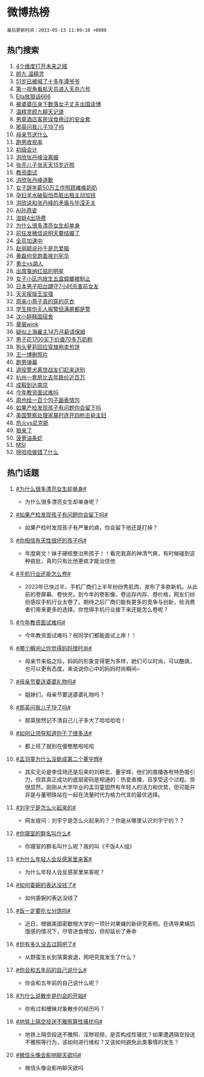 # 微博热榜

`最后更新时间：2023-05-13 11:09:18 +0800`

## 热门搜索

1. [4个维度打开未来之城](https://m.weibo.cn/search?containerid=100103type%3D1%26t%3D10%26q%3D%234%E4%B8%AA%E7%BB%B4%E5%BA%A6%E6%89%93%E5%BC%80%E6%9C%AA%E6%9D%A5%E4%B9%8B%E5%9F%8E%23&stream_entry_id=51&isnewpage=1&extparam=seat%3D1%26pos%3D0%26dgr%3D0%26c_type%3D51%26stream_entry_id%3D51%26filter_type%3Drealtimehot%26cate%3D10103%26display_time%3D1683947357%26pre_seqid%3D1683947357593032422137&luicode=10000011&lfid=106003type%253D25%2526t%253D3%2526disable_hot%253D1%2526filter_type%253Drealtimehot)
1. [颜九 温精灵](https://m.weibo.cn/search?containerid=100103type%3D1%26t%3D10%26q%3D%E9%A2%9C%E4%B9%9D+%E6%B8%A9%E7%B2%BE%E7%81%B5&stream_entry_id=31&isnewpage=1&extparam=seat%3D1%26pos%3D0%26realpos%3D1%26c_type%3D31%26lcate%3D5001%26cate%3D5001%26q%3D%25E9%25A2%259C%25E4%25B9%259D%2520%25E6%25B8%25A9%25E7%25B2%25BE%25E7%2581%25B5%26dgr%3D0%26flag%3D2%26filter_type%3Drealtimehot%26band_rank%3D1%26stream_entry_id%3D31%26display_time%3D1683947357%26pre_seqid%3D1683947357593032422137&luicode=10000011&lfid=106003type%253D25%2526t%253D3%2526disable_hot%253D1%2526filter_type%253Drealtimehot)
1. [51岁已被喊了十多年谭爷爷](https://m.weibo.cn/search?containerid=100103type%3D1%26t%3D10%26q%3D%2351%E5%B2%81%E5%B7%B2%E8%A2%AB%E5%96%8A%E4%BA%86%E5%8D%81%E5%A4%9A%E5%B9%B4%E8%B0%AD%E7%88%B7%E7%88%B7%23&stream_entry_id=31&isnewpage=1&extparam=seat%3D1%26pos%3D1%26realpos%3D2%26c_type%3D31%26lcate%3D5001%26cate%3D5001%26q%3D%252351%25E5%25B2%2581%25E5%25B7%25B2%25E8%25A2%25AB%25E5%2596%258A%25E4%25BA%2586%25E5%258D%2581%25E5%25A4%259A%25E5%25B9%25B4%25E8%25B0%25AD%25E7%2588%25B7%25E7%2588%25B7%2523%26dgr%3D0%26flag%3D2%26filter_type%3Drealtimehot%26band_rank%3D2%26stream_entry_id%3D31%26display_time%3D1683947357%26pre_seqid%3D1683947357593032422137&luicode=10000011&lfid=106003type%253D25%2526t%253D3%2526disable_hot%253D1%2526filter_type%253Drealtimehot)
1. [第一视角看航天员进入天舟六号](https://m.weibo.cn/search?containerid=100103type%3D1%26t%3D10%26q%3D%23%E7%AC%AC%E4%B8%80%E8%A7%86%E8%A7%92%E7%9C%8B%E8%88%AA%E5%A4%A9%E5%91%98%E8%BF%9B%E5%85%A5%E5%A4%A9%E8%88%9F%E5%85%AD%E5%8F%B7%23&stream_entry_id=31&isnewpage=1&extparam=seat%3D1%26pos%3D2%26realpos%3D3%26c_type%3D31%26lcate%3D5001%26cate%3D5001%26q%3D%2523%25E7%25AC%25AC%25E4%25B8%2580%25E8%25A7%2586%25E8%25A7%2592%25E7%259C%258B%25E8%2588%25AA%25E5%25A4%25A9%25E5%2591%2598%25E8%25BF%259B%25E5%2585%25A5%25E5%25A4%25A9%25E8%2588%259F%25E5%2585%25AD%25E5%258F%25B7%2523%26dgr%3D0%26flag%3D0%26filter_type%3Drealtimehot%26band_rank%3D3%26stream_entry_id%3D31%26display_time%3D1683947357%26pre_seqid%3D1683947357593032422137&luicode=10000011&lfid=106003type%253D25%2526t%253D3%2526disable_hot%253D1%2526filter_type%253Drealtimehot)
1. [Ella放狠话666](https://m.weibo.cn/search?containerid=100103type%3D1%26t%3D10%26q%3D%23Ella%E6%94%BE%E7%8B%A0%E8%AF%9D666%23&stream_entry_id=31&isnewpage=1&extparam=seat%3D1%26pos%3D3%26stream_entry_id%3D31%26c_type%3D31%26lcate%3D5001%26adid%3D188953%26q%3D%2523Ella%25E6%2594%25BE%25E7%258B%25A0%25E8%25AF%259D666%2523%26topic_ad%3D1%26cate%3D5001%26is_ad_pos%3D1%26dgr%3D0%26band_rank%3D4%26filter_type%3Drealtimehot%26display_time%3D1683947357%26pre_seqid%3D1683947357593032422137&luicode=10000011&lfid=106003type%253D25%2526t%253D3%2526disable_hot%253D1%2526filter_type%253Drealtimehot)
1. [被婆婆压身下数落女子丈夫出国读博](https://m.weibo.cn/search?containerid=100103type%3D1%26t%3D10%26q%3D%23%E8%A2%AB%E5%A9%86%E5%A9%86%E5%8E%8B%E8%BA%AB%E4%B8%8B%E6%95%B0%E8%90%BD%E5%A5%B3%E5%AD%90%E4%B8%88%E5%A4%AB%E5%87%BA%E5%9B%BD%E8%AF%BB%E5%8D%9A%23&stream_entry_id=31&isnewpage=1&extparam=seat%3D1%26pos%3D4%26realpos%3D4%26c_type%3D31%26lcate%3D5001%26cate%3D5001%26q%3D%2523%25E8%25A2%25AB%25E5%25A9%2586%25E5%25A9%2586%25E5%258E%258B%25E8%25BA%25AB%25E4%25B8%258B%25E6%2595%25B0%25E8%2590%25BD%25E5%25A5%25B3%25E5%25AD%2590%25E4%25B8%2588%25E5%25A4%25AB%25E5%2587%25BA%25E5%259B%25BD%25E8%25AF%25BB%25E5%258D%259A%2523%26dgr%3D0%26flag%3D2%26filter_type%3Drealtimehot%26band_rank%3D4%26stream_entry_id%3D31%26display_time%3D1683947357%26pre_seqid%3D1683947357593032422137&luicode=10000011&lfid=106003type%253D25%2526t%253D3%2526disable_hot%253D1%2526filter_type%253Drealtimehot)
1. [温精灵颜九聊天记录](https://m.weibo.cn/search?containerid=100103type%3D1%26t%3D10%26q%3D%23%E6%B8%A9%E7%B2%BE%E7%81%B5%E9%A2%9C%E4%B9%9D%E8%81%8A%E5%A4%A9%E8%AE%B0%E5%BD%95%23&stream_entry_id=31&isnewpage=1&extparam=seat%3D1%26pos%3D5%26realpos%3D5%26c_type%3D31%26lcate%3D5001%26cate%3D5001%26q%3D%2523%25E6%25B8%25A9%25E7%25B2%25BE%25E7%2581%25B5%25E9%25A2%259C%25E4%25B9%259D%25E8%2581%258A%25E5%25A4%25A9%25E8%25AE%25B0%25E5%25BD%2595%2523%26dgr%3D0%26flag%3D2%26filter_type%3Drealtimehot%26band_rank%3D5%26stream_entry_id%3D31%26display_time%3D1683947357%26pre_seqid%3D1683947357593032422137&luicode=10000011&lfid=106003type%253D25%2526t%253D3%2526disable_hot%253D1%2526filter_type%253Drealtimehot)
1. [男童酒店客房误食用过的安全套](https://m.weibo.cn/search?containerid=100103type%3D1%26t%3D10%26q%3D%23%E7%94%B7%E7%AB%A5%E9%85%92%E5%BA%97%E5%AE%A2%E6%88%BF%E8%AF%AF%E9%A3%9F%E7%94%A8%E8%BF%87%E7%9A%84%E5%AE%89%E5%85%A8%E5%A5%97%23&stream_entry_id=31&isnewpage=1&extparam=seat%3D1%26pos%3D6%26realpos%3D6%26c_type%3D31%26lcate%3D5001%26cate%3D5001%26q%3D%2523%25E7%2594%25B7%25E7%25AB%25A5%25E9%2585%2592%25E5%25BA%2597%25E5%25AE%25A2%25E6%2588%25BF%25E8%25AF%25AF%25E9%25A3%259F%25E7%2594%25A8%25E8%25BF%2587%25E7%259A%2584%25E5%25AE%2589%25E5%2585%25A8%25E5%25A5%2597%2523%26dgr%3D0%26flag%3D1%26filter_type%3Drealtimehot%26band_rank%3D6%26stream_entry_id%3D31%26display_time%3D1683947357%26pre_seqid%3D1683947357593032422137&luicode=10000011&lfid=106003type%253D25%2526t%253D3%2526disable_hot%253D1%2526filter_type%253Drealtimehot)
1. [那英问我儿子19了吗](https://m.weibo.cn/search?containerid=100103type%3D1%26t%3D10%26q%3D%23%E9%82%A3%E8%8B%B1%E9%97%AE%E6%88%91%E5%84%BF%E5%AD%9019%E4%BA%86%E5%90%97%23&stream_entry_id=31&isnewpage=1&extparam=seat%3D1%26pos%3D7%26realpos%3D7%26c_type%3D31%26lcate%3D5001%26cate%3D5001%26q%3D%2523%25E9%2582%25A3%25E8%258B%25B1%25E9%2597%25AE%25E6%2588%2591%25E5%2584%25BF%25E5%25AD%259019%25E4%25BA%2586%25E5%2590%2597%2523%26dgr%3D0%26flag%3D1%26filter_type%3Drealtimehot%26band_rank%3D7%26stream_entry_id%3D31%26display_time%3D1683947357%26pre_seqid%3D1683947357593032422137&luicode=10000011&lfid=106003type%253D25%2526t%253D3%2526disable_hot%253D1%2526filter_type%253Drealtimehot)
1. [母亲节送什么](https://m.weibo.cn/search?containerid=100103type%3D1%26t%3D10%26q%3D%E6%AF%8D%E4%BA%B2%E8%8A%82%E9%80%81%E4%BB%80%E4%B9%88&stream_entry_id=31&isnewpage=1&extparam=seat%3D1%26pos%3D8%26realpos%3D8%26c_type%3D31%26lcate%3D5001%26cate%3D5001%26q%3D%25E6%25AF%258D%25E4%25BA%25B2%25E8%258A%2582%25E9%2580%2581%25E4%25BB%2580%25E4%25B9%2588%26dgr%3D0%26flag%3D1%26filter_type%3Drealtimehot%26band_rank%3D8%26stream_entry_id%3D31%26display_time%3D1683947357%26pre_seqid%3D1683947357593032422137&luicode=10000011&lfid=106003type%253D25%2526t%253D3%2526disable_hot%253D1%2526filter_type%253Drealtimehot)
1. [跑男收视率](https://m.weibo.cn/search?containerid=100103type%3D1%26t%3D10%26q%3D%E8%B7%91%E7%94%B7%E6%94%B6%E8%A7%86%E7%8E%87&stream_entry_id=31&isnewpage=1&extparam=seat%3D1%26pos%3D9%26realpos%3D9%26c_type%3D31%26lcate%3D5001%26cate%3D5001%26q%3D%25E8%25B7%2591%25E7%2594%25B7%25E6%2594%25B6%25E8%25A7%2586%25E7%258E%2587%26dgr%3D0%26flag%3D2%26filter_type%3Drealtimehot%26band_rank%3D9%26stream_entry_id%3D31%26display_time%3D1683947357%26pre_seqid%3D1683947357593032422137&luicode=10000011&lfid=106003type%253D25%2526t%253D3%2526disable_hot%253D1%2526filter_type%253Drealtimehot)
1. [初级会计](https://m.weibo.cn/search?containerid=100103type%3D1%26t%3D10%26q%3D%E5%88%9D%E7%BA%A7%E4%BC%9A%E8%AE%A1&stream_entry_id=31&isnewpage=1&extparam=seat%3D1%26pos%3D10%26realpos%3D10%26c_type%3D31%26lcate%3D5001%26cate%3D5001%26q%3D%25E5%2588%259D%25E7%25BA%25A7%25E4%25BC%259A%25E8%25AE%25A1%26dgr%3D0%26flag%3D0%26filter_type%3Drealtimehot%26band_rank%3D10%26stream_entry_id%3D31%26display_time%3D1683947357%26pre_seqid%3D1683947357593032422137&luicode=10000011&lfid=106003type%253D25%2526t%253D3%2526disable_hot%253D1%2526filter_type%253Drealtimehot)
1. [洪欣张丹峰没离婚](https://m.weibo.cn/search?containerid=100103type%3D1%26t%3D10%26q%3D%23%E6%B4%AA%E6%AC%A3%E5%BC%A0%E4%B8%B9%E5%B3%B0%E6%B2%A1%E7%A6%BB%E5%A9%9A%23&stream_entry_id=31&isnewpage=1&extparam=seat%3D1%26pos%3D11%26realpos%3D11%26c_type%3D31%26lcate%3D5001%26cate%3D5001%26q%3D%2523%25E6%25B4%25AA%25E6%25AC%25A3%25E5%25BC%25A0%25E4%25B8%25B9%25E5%25B3%25B0%25E6%25B2%25A1%25E7%25A6%25BB%25E5%25A9%259A%2523%26dgr%3D0%26flag%3D2%26filter_type%3Drealtimehot%26band_rank%3D11%26stream_entry_id%3D31%26display_time%3D1683947357%26pre_seqid%3D1683947357593032422137&luicode=10000011&lfid=106003type%253D25%2526t%253D3%2526disable_hot%253D1%2526filter_type%253Drealtimehot)
1. [张亮儿子张天天15岁近照](https://m.weibo.cn/search?containerid=100103type%3D1%26t%3D10%26q%3D%23%E5%BC%A0%E4%BA%AE%E5%84%BF%E5%AD%90%E5%BC%A0%E5%A4%A9%E5%A4%A915%E5%B2%81%E8%BF%91%E7%85%A7%23&stream_entry_id=31&isnewpage=1&extparam=seat%3D1%26pos%3D12%26realpos%3D12%26c_type%3D31%26lcate%3D5001%26cate%3D5001%26q%3D%2523%25E5%25BC%25A0%25E4%25BA%25AE%25E5%2584%25BF%25E5%25AD%2590%25E5%25BC%25A0%25E5%25A4%25A9%25E5%25A4%25A915%25E5%25B2%2581%25E8%25BF%2591%25E7%2585%25A7%2523%26dgr%3D0%26flag%3D0%26filter_type%3Drealtimehot%26band_rank%3D12%26stream_entry_id%3D31%26display_time%3D1683947357%26pre_seqid%3D1683947357593032422137&luicode=10000011&lfid=106003type%253D25%2526t%253D3%2526disable_hot%253D1%2526filter_type%253Drealtimehot)
1. [教资面试](https://m.weibo.cn/search?containerid=100103type%3D1%26t%3D10%26q%3D%E6%95%99%E8%B5%84%E9%9D%A2%E8%AF%95&stream_entry_id=31&isnewpage=1&extparam=seat%3D1%26pos%3D13%26realpos%3D13%26c_type%3D31%26lcate%3D5001%26cate%3D5001%26q%3D%25E6%2595%2599%25E8%25B5%2584%25E9%259D%25A2%25E8%25AF%2595%26dgr%3D0%26flag%3D0%26filter_type%3Drealtimehot%26band_rank%3D13%26stream_entry_id%3D31%26display_time%3D1683947357%26pre_seqid%3D1683947357593032422137&luicode=10000011&lfid=106003type%253D25%2526t%253D3%2526disable_hot%253D1%2526filter_type%253Drealtimehot)
1. [洪欣张丹峰道歉](https://m.weibo.cn/search?containerid=100103type%3D1%26t%3D10%26q%3D%23%E6%B4%AA%E6%AC%A3%E5%BC%A0%E4%B8%B9%E5%B3%B0%E9%81%93%E6%AD%89%23&stream_entry_id=31&isnewpage=1&extparam=seat%3D1%26pos%3D14%26realpos%3D14%26c_type%3D31%26lcate%3D5001%26cate%3D5001%26q%3D%2523%25E6%25B4%25AA%25E6%25AC%25A3%25E5%25BC%25A0%25E4%25B8%25B9%25E5%25B3%25B0%25E9%2581%2593%25E6%25AD%2589%2523%26dgr%3D0%26flag%3D2%26filter_type%3Drealtimehot%26band_rank%3D14%26stream_entry_id%3D31%26display_time%3D1683947357%26pre_seqid%3D1683947357593032422137&luicode=10000011&lfid=106003type%253D25%2526t%253D3%2526disable_hot%253D1%2526filter_type%253Drealtimehot)
1. [女子辞年薪50万工作照顾瘫痪奶奶](https://m.weibo.cn/search?containerid=100103type%3D1%26t%3D10%26q%3D%23%E5%A5%B3%E5%AD%90%E8%BE%9E%E5%B9%B4%E8%96%AA50%E4%B8%87%E5%B7%A5%E4%BD%9C%E7%85%A7%E9%A1%BE%E7%98%AB%E7%97%AA%E5%A5%B6%E5%A5%B6%23&stream_entry_id=31&isnewpage=1&extparam=seat%3D1%26pos%3D15%26realpos%3D15%26c_type%3D31%26lcate%3D5001%26cate%3D5001%26q%3D%2523%25E5%25A5%25B3%25E5%25AD%2590%25E8%25BE%259E%25E5%25B9%25B4%25E8%2596%25AA50%25E4%25B8%2587%25E5%25B7%25A5%25E4%25BD%259C%25E7%2585%25A7%25E9%25A1%25BE%25E7%2598%25AB%25E7%2597%25AA%25E5%25A5%25B6%25E5%25A5%25B6%2523%26dgr%3D0%26flag%3D1%26filter_type%3Drealtimehot%26band_rank%3D15%26stream_entry_id%3D31%26display_time%3D1683947357%26pre_seqid%3D1683947357593032422137&luicode=10000011&lfid=106003type%253D25%2526t%253D3%2526disable_hot%253D1%2526filter_type%253Drealtimehot)
1. [孕妇羊水破裂怕弄脏出租主动加钱](https://m.weibo.cn/search?containerid=100103type%3D1%26t%3D10%26q%3D%23%E5%AD%95%E5%A6%87%E7%BE%8A%E6%B0%B4%E7%A0%B4%E8%A3%82%E6%80%95%E5%BC%84%E8%84%8F%E5%87%BA%E7%A7%9F%E4%B8%BB%E5%8A%A8%E5%8A%A0%E9%92%B1%23&stream_entry_id=31&isnewpage=1&extparam=seat%3D1%26pos%3D16%26realpos%3D16%26c_type%3D31%26lcate%3D5001%26cate%3D5001%26q%3D%2523%25E5%25AD%2595%25E5%25A6%2587%25E7%25BE%258A%25E6%25B0%25B4%25E7%25A0%25B4%25E8%25A3%2582%25E6%2580%2595%25E5%25BC%2584%25E8%2584%258F%25E5%2587%25BA%25E7%25A7%259F%25E4%25B8%25BB%25E5%258A%25A8%25E5%258A%25A0%25E9%2592%25B1%2523%26dgr%3D0%26flag%3D0%26filter_type%3Drealtimehot%26band_rank%3D16%26stream_entry_id%3D31%26display_time%3D1683947357%26pre_seqid%3D1683947357593032422137&luicode=10000011&lfid=106003type%253D25%2526t%253D3%2526disable_hot%253D1%2526filter_type%253Drealtimehot)
1. [洪欣说和张丹峰的矛盾与毕滢无关](https://m.weibo.cn/search?containerid=100103type%3D1%26t%3D10%26q%3D%23%E6%B4%AA%E6%AC%A3%E8%AF%B4%E5%92%8C%E5%BC%A0%E4%B8%B9%E5%B3%B0%E7%9A%84%E7%9F%9B%E7%9B%BE%E4%B8%8E%E6%AF%95%E6%BB%A2%E6%97%A0%E5%85%B3%23&stream_entry_id=31&isnewpage=1&extparam=seat%3D1%26pos%3D17%26realpos%3D17%26c_type%3D31%26lcate%3D5001%26cate%3D5001%26q%3D%2523%25E6%25B4%25AA%25E6%25AC%25A3%25E8%25AF%25B4%25E5%2592%258C%25E5%25BC%25A0%25E4%25B8%25B9%25E5%25B3%25B0%25E7%259A%2584%25E7%259F%259B%25E7%259B%25BE%25E4%25B8%258E%25E6%25AF%2595%25E6%25BB%25A2%25E6%2597%25A0%25E5%2585%25B3%2523%26dgr%3D0%26flag%3D0%26filter_type%3Drealtimehot%26band_rank%3D17%26stream_entry_id%3D31%26display_time%3D1683947357%26pre_seqid%3D1683947357593032422137&luicode=10000011&lfid=106003type%253D25%2526t%253D3%2526disable_hot%253D1%2526filter_type%253Drealtimehot)
1. [AI孙燕姿](https://m.weibo.cn/search?containerid=100103type%3D1%26t%3D10%26q%3DAI%E5%AD%99%E7%87%95%E5%A7%BF&stream_entry_id=31&isnewpage=1&extparam=seat%3D1%26pos%3D18%26realpos%3D18%26c_type%3D31%26lcate%3D5001%26cate%3D5001%26q%3DAI%25E5%25AD%2599%25E7%2587%2595%25E5%25A7%25BF%26dgr%3D0%26flag%3D1%26filter_type%3Drealtimehot%26band_rank%3D18%26stream_entry_id%3D31%26display_time%3D1683947357%26pre_seqid%3D1683947357593032422137&luicode=10000011&lfid=106003type%253D25%2526t%253D3%2526disable_hot%253D1%2526filter_type%253Drealtimehot)
1. [浪姐4出场费](https://m.weibo.cn/search?containerid=100103type%3D1%26t%3D10%26q%3D%23%E6%B5%AA%E5%A7%904%E5%87%BA%E5%9C%BA%E8%B4%B9%23&stream_entry_id=31&isnewpage=1&extparam=seat%3D1%26pos%3D19%26realpos%3D19%26c_type%3D31%26lcate%3D5001%26cate%3D5001%26q%3D%2523%25E6%25B5%25AA%25E5%25A7%25904%25E5%2587%25BA%25E5%259C%25BA%25E8%25B4%25B9%2523%26dgr%3D0%26flag%3D1%26filter_type%3Drealtimehot%26band_rank%3D19%26stream_entry_id%3D31%26display_time%3D1683947357%26pre_seqid%3D1683947357593032422137&luicode=10000011&lfid=106003type%253D25%2526t%253D3%2526disable_hot%253D1%2526filter_type%253Drealtimehot)
1. [为什么很多漂亮女生却单身](https://m.weibo.cn/search?containerid=100103type%3D1%26t%3D10%26q%3D%23%E4%B8%BA%E4%BB%80%E4%B9%88%E5%BE%88%E5%A4%9A%E6%BC%82%E4%BA%AE%E5%A5%B3%E7%94%9F%E5%8D%B4%E5%8D%95%E8%BA%AB%23&stream_entry_id=31&isnewpage=1&extparam=seat%3D1%26pos%3D20%26realpos%3D20%26c_type%3D31%26lcate%3D5001%26cate%3D5001%26q%3D%2523%25E4%25B8%25BA%25E4%25BB%2580%25E4%25B9%2588%25E5%25BE%2588%25E5%25A4%259A%25E6%25BC%2582%25E4%25BA%25AE%25E5%25A5%25B3%25E7%2594%259F%25E5%258D%25B4%25E5%258D%2595%25E8%25BA%25AB%2523%26dgr%3D0%26flag%3D0%26filter_type%3Drealtimehot%26band_rank%3D20%26stream_entry_id%3D31%26display_time%3D1683947357%26pre_seqid%3D1683947357593032422137&luicode=10000011&lfid=106003type%253D25%2526t%253D3%2526disable_hot%253D1%2526filter_type%253Drealtimehot)
1. [前任发微信说明天要结婚了](https://m.weibo.cn/search?containerid=100103type%3D1%26t%3D10%26q%3D%23%E5%89%8D%E4%BB%BB%E5%8F%91%E5%BE%AE%E4%BF%A1%E8%AF%B4%E6%98%8E%E5%A4%A9%E8%A6%81%E7%BB%93%E5%A9%9A%E4%BA%86%23&stream_entry_id=31&isnewpage=1&extparam=seat%3D1%26pos%3D21%26realpos%3D21%26c_type%3D31%26lcate%3D5001%26cate%3D5001%26q%3D%2523%25E5%2589%258D%25E4%25BB%25BB%25E5%258F%2591%25E5%25BE%25AE%25E4%25BF%25A1%25E8%25AF%25B4%25E6%2598%258E%25E5%25A4%25A9%25E8%25A6%2581%25E7%25BB%2593%25E5%25A9%259A%25E4%25BA%2586%2523%26dgr%3D0%26flag%3D1%26filter_type%3Drealtimehot%26band_rank%3D21%26stream_entry_id%3D31%26display_time%3D1683947357%26pre_seqid%3D1683947357593032422137&luicode=10000011&lfid=106003type%253D25%2526t%253D3%2526disable_hot%253D1%2526filter_type%253Drealtimehot)
1. [全员加速中](https://m.weibo.cn/search?containerid=100103type%3D1%26t%3D10%26q%3D%E5%85%A8%E5%91%98%E5%8A%A0%E9%80%9F%E4%B8%AD&stream_entry_id=31&isnewpage=1&extparam=seat%3D1%26pos%3D22%26realpos%3D22%26c_type%3D31%26lcate%3D5001%26cate%3D5001%26q%3D%25E5%2585%25A8%25E5%2591%2598%25E5%258A%25A0%25E9%2580%259F%25E4%25B8%25AD%26dgr%3D0%26flag%3D0%26filter_type%3Drealtimehot%26band_rank%3D22%26stream_entry_id%3D31%26display_time%3D1683947357%26pre_seqid%3D1683947357593032422137&luicode=10000011&lfid=106003type%253D25%2526t%253D3%2526disable_hot%253D1%2526filter_type%253Drealtimehot)
1. [赵丽颖说孙千是恋爱脑](https://m.weibo.cn/search?containerid=100103type%3D1%26t%3D10%26q%3D%23%E8%B5%B5%E4%B8%BD%E9%A2%96%E8%AF%B4%E5%AD%99%E5%8D%83%E6%98%AF%E6%81%8B%E7%88%B1%E8%84%91%23&stream_entry_id=31&isnewpage=1&extparam=seat%3D1%26pos%3D23%26realpos%3D23%26c_type%3D31%26lcate%3D5001%26cate%3D5001%26q%3D%2523%25E8%25B5%25B5%25E4%25B8%25BD%25E9%25A2%2596%25E8%25AF%25B4%25E5%25AD%2599%25E5%258D%2583%25E6%2598%25AF%25E6%2581%258B%25E7%2588%25B1%25E8%2584%2591%2523%26dgr%3D0%26flag%3D0%26filter_type%3Drealtimehot%26band_rank%3D23%26stream_entry_id%3D31%26display_time%3D1683947357%26pre_seqid%3D1683947357593032422137&luicode=10000011&lfid=106003type%253D25%2526t%253D3%2526disable_hot%253D1%2526filter_type%253Drealtimehot)
1. [黄磊何炅跑着接刘宪华](https://m.weibo.cn/search?containerid=100103type%3D1%26t%3D10%26q%3D%23%E9%BB%84%E7%A3%8A%E4%BD%95%E7%82%85%E8%B7%91%E7%9D%80%E6%8E%A5%E5%88%98%E5%AE%AA%E5%8D%8E%23&stream_entry_id=31&isnewpage=1&extparam=seat%3D1%26pos%3D24%26realpos%3D24%26c_type%3D31%26lcate%3D5001%26cate%3D5001%26q%3D%2523%25E9%25BB%2584%25E7%25A3%258A%25E4%25BD%2595%25E7%2582%2585%25E8%25B7%2591%25E7%259D%2580%25E6%258E%25A5%25E5%2588%2598%25E5%25AE%25AA%25E5%258D%258E%2523%26dgr%3D0%26flag%3D1%26filter_type%3Drealtimehot%26band_rank%3D24%26stream_entry_id%3D31%26display_time%3D1683947357%26pre_seqid%3D1683947357593032422137&luicode=10000011&lfid=106003type%253D25%2526t%253D3%2526disable_hot%253D1%2526filter_type%253Drealtimehot)
1. [勇士vs湖人](https://m.weibo.cn/search?containerid=100103type%3D1%26t%3D10%26q%3D%23%E5%8B%87%E5%A3%ABvs%E6%B9%96%E4%BA%BA%23&stream_entry_id=31&isnewpage=1&extparam=seat%3D1%26pos%3D25%26realpos%3D25%26c_type%3D31%26lcate%3D5001%26cate%3D5001%26q%3D%2523%25E5%258B%2587%25E5%25A3%25ABvs%25E6%25B9%2596%25E4%25BA%25BA%2523%26dgr%3D0%26flag%3D0%26filter_type%3Drealtimehot%26band_rank%3D25%26stream_entry_id%3D31%26display_time%3D1683947357%26pre_seqid%3D1683947357593032422137&luicode=10000011&lfid=106003type%253D25%2526t%253D3%2526disable_hot%253D1%2526filter_type%253Drealtimehot)
1. [出席戛纳红毯的明星](https://m.weibo.cn/search?containerid=100103type%3D1%26t%3D10%26q%3D%23%E5%87%BA%E5%B8%AD%E6%88%9B%E7%BA%B3%E7%BA%A2%E6%AF%AF%E7%9A%84%E6%98%8E%E6%98%9F%23&stream_entry_id=31&isnewpage=1&extparam=seat%3D1%26pos%3D26%26realpos%3D26%26c_type%3D31%26lcate%3D5001%26cate%3D5001%26q%3D%2523%25E5%2587%25BA%25E5%25B8%25AD%25E6%2588%259B%25E7%25BA%25B3%25E7%25BA%25A2%25E6%25AF%25AF%25E7%259A%2584%25E6%2598%258E%25E6%2598%259F%2523%26dgr%3D0%26flag%3D1%26filter_type%3Drealtimehot%26band_rank%3D26%26stream_entry_id%3D31%26display_time%3D1683947357%26pre_seqid%3D1683947357593032422137&luicode=10000011&lfid=106003type%253D25%2526t%253D3%2526disable_hot%253D1%2526filter_type%253Drealtimehot)
1. [女子小区内放生五盒蟑螂被制止](https://m.weibo.cn/search?containerid=100103type%3D1%26t%3D10%26q%3D%23%E5%A5%B3%E5%AD%90%E5%B0%8F%E5%8C%BA%E5%86%85%E6%94%BE%E7%94%9F%E4%BA%94%E7%9B%92%E8%9F%91%E8%9E%82%E8%A2%AB%E5%88%B6%E6%AD%A2%23&stream_entry_id=31&isnewpage=1&extparam=seat%3D1%26pos%3D27%26realpos%3D27%26c_type%3D31%26lcate%3D5001%26cate%3D5001%26q%3D%2523%25E5%25A5%25B3%25E5%25AD%2590%25E5%25B0%258F%25E5%258C%25BA%25E5%2586%2585%25E6%2594%25BE%25E7%2594%259F%25E4%25BA%2594%25E7%259B%2592%25E8%259F%2591%25E8%259E%2582%25E8%25A2%25AB%25E5%2588%25B6%25E6%25AD%25A2%2523%26dgr%3D0%26flag%3D0%26filter_type%3Drealtimehot%26band_rank%3D27%26stream_entry_id%3D31%26display_time%3D1683947357%26pre_seqid%3D1683947357593032422137&luicode=10000011&lfid=106003type%253D25%2526t%253D3%2526disable_hot%253D1%2526filter_type%253Drealtimehot)
1. [日本男子阳台蹲守7小时杀害前女友](https://m.weibo.cn/search?containerid=100103type%3D1%26t%3D10%26q%3D%23%E6%97%A5%E6%9C%AC%E7%94%B7%E5%AD%90%E9%98%B3%E5%8F%B0%E8%B9%B2%E5%AE%887%E5%B0%8F%E6%97%B6%E6%9D%80%E5%AE%B3%E5%89%8D%E5%A5%B3%E5%8F%8B%23&stream_entry_id=31&isnewpage=1&extparam=seat%3D1%26pos%3D28%26realpos%3D28%26c_type%3D31%26lcate%3D5001%26cate%3D5001%26q%3D%2523%25E6%2597%25A5%25E6%259C%25AC%25E7%2594%25B7%25E5%25AD%2590%25E9%2598%25B3%25E5%258F%25B0%25E8%25B9%25B2%25E5%25AE%25887%25E5%25B0%258F%25E6%2597%25B6%25E6%259D%2580%25E5%25AE%25B3%25E5%2589%258D%25E5%25A5%25B3%25E5%258F%258B%2523%26dgr%3D0%26flag%3D1%26filter_type%3Drealtimehot%26band_rank%3D28%26stream_entry_id%3D31%26display_time%3D1683947357%26pre_seqid%3D1683947357593032422137&luicode=10000011&lfid=106003type%253D25%2526t%253D3%2526disable_hot%253D1%2526filter_type%253Drealtimehot)
1. [天天瘦版王宝强](https://m.weibo.cn/search?containerid=100103type%3D1%26t%3D10%26q%3D%23%E5%A4%A9%E5%A4%A9%E7%98%A6%E7%89%88%E7%8E%8B%E5%AE%9D%E5%BC%BA%23&stream_entry_id=31&isnewpage=1&extparam=seat%3D1%26pos%3D29%26realpos%3D29%26c_type%3D31%26lcate%3D5001%26cate%3D5001%26q%3D%2523%25E5%25A4%25A9%25E5%25A4%25A9%25E7%2598%25A6%25E7%2589%2588%25E7%258E%258B%25E5%25AE%259D%25E5%25BC%25BA%2523%26dgr%3D0%26flag%3D1%26filter_type%3Drealtimehot%26band_rank%3D29%26stream_entry_id%3D31%26display_time%3D1683947357%26pre_seqid%3D1683947357593032422137&luicode=10000011&lfid=106003type%253D25%2526t%253D3%2526disable_hot%253D1%2526filter_type%253Drealtimehot)
1. [原来小燕子真的穿的花衣](https://m.weibo.cn/search?containerid=100103type%3D1%26t%3D10%26q%3D%E5%8E%9F%E6%9D%A5%E5%B0%8F%E7%87%95%E5%AD%90%E7%9C%9F%E7%9A%84%E7%A9%BF%E7%9A%84%E8%8A%B1%E8%A1%A3&stream_entry_id=31&isnewpage=1&extparam=seat%3D1%26pos%3D30%26realpos%3D30%26c_type%3D31%26lcate%3D5001%26cate%3D5001%26q%3D%25E5%258E%259F%25E6%259D%25A5%25E5%25B0%258F%25E7%2587%2595%25E5%25AD%2590%25E7%259C%259F%25E7%259A%2584%25E7%25A9%25BF%25E7%259A%2584%25E8%258A%25B1%25E8%25A1%25A3%26dgr%3D0%26flag%3D0%26filter_type%3Drealtimehot%26band_rank%3D30%26stream_entry_id%3D31%26display_time%3D1683947357%26pre_seqid%3D1683947357593032422137&luicode=10000011&lfid=106003type%253D25%2526t%253D3%2526disable_hot%253D1%2526filter_type%253Drealtimehot)
1. [学生摔伤无人报警但满屏都是警](https://m.weibo.cn/search?containerid=100103type%3D1%26t%3D10%26q%3D%23%E5%AD%A6%E7%94%9F%E6%91%94%E4%BC%A4%E6%97%A0%E4%BA%BA%E6%8A%A5%E8%AD%A6%E4%BD%86%E6%BB%A1%E5%B1%8F%E9%83%BD%E6%98%AF%E8%AD%A6%23&stream_entry_id=31&isnewpage=1&extparam=seat%3D1%26pos%3D31%26realpos%3D31%26c_type%3D31%26lcate%3D5001%26cate%3D5001%26q%3D%2523%25E5%25AD%25A6%25E7%2594%259F%25E6%2591%2594%25E4%25BC%25A4%25E6%2597%25A0%25E4%25BA%25BA%25E6%258A%25A5%25E8%25AD%25A6%25E4%25BD%2586%25E6%25BB%25A1%25E5%25B1%258F%25E9%2583%25BD%25E6%2598%25AF%25E8%25AD%25A6%2523%26dgr%3D0%26flag%3D0%26filter_type%3Drealtimehot%26band_rank%3D31%26stream_entry_id%3D31%26display_time%3D1683947357%26pre_seqid%3D1683947357593032422137&luicode=10000011&lfid=106003type%253D25%2526t%253D3%2526disable_hot%253D1%2526filter_type%253Drealtimehot)
1. [沈小婷韩国宿舍](https://m.weibo.cn/search?containerid=100103type%3D1%26t%3D10%26q%3D%23%E6%B2%88%E5%B0%8F%E5%A9%B7%E9%9F%A9%E5%9B%BD%E5%AE%BF%E8%88%8D%23&stream_entry_id=31&isnewpage=1&extparam=seat%3D1%26pos%3D32%26realpos%3D32%26c_type%3D31%26lcate%3D5001%26cate%3D5001%26q%3D%2523%25E6%25B2%2588%25E5%25B0%258F%25E5%25A9%25B7%25E9%259F%25A9%25E5%259B%25BD%25E5%25AE%25BF%25E8%2588%258D%2523%26dgr%3D0%26flag%3D0%26filter_type%3Drealtimehot%26band_rank%3D32%26stream_entry_id%3D31%26display_time%3D1683947357%26pre_seqid%3D1683947357593032422137&luicode=10000011&lfid=106003type%253D25%2526t%253D3%2526disable_hot%253D1%2526filter_type%253Drealtimehot)
1. [章昊wink](https://m.weibo.cn/search?containerid=100103type%3D1%26t%3D10%26q%3D%23%E7%AB%A0%E6%98%8Awink%23&stream_entry_id=31&isnewpage=1&extparam=seat%3D1%26pos%3D33%26realpos%3D33%26c_type%3D31%26lcate%3D5001%26cate%3D5001%26q%3D%2523%25E7%25AB%25A0%25E6%2598%258Awink%2523%26dgr%3D0%26flag%3D1%26filter_type%3Drealtimehot%26band_rank%3D33%26stream_entry_id%3D31%26display_time%3D1683947357%26pre_seqid%3D1683947357593032422137&luicode=10000011&lfid=106003type%253D25%2526t%253D3%2526disable_hot%253D1%2526filter_type%253Drealtimehot)
1. [疑似上海雇主14万月薪请保姆](https://m.weibo.cn/search?containerid=100103type%3D1%26t%3D10%26q%3D%23%E7%96%91%E4%BC%BC%E4%B8%8A%E6%B5%B7%E9%9B%87%E4%B8%BB14%E4%B8%87%E6%9C%88%E8%96%AA%E8%AF%B7%E4%BF%9D%E5%A7%86%23&stream_entry_id=31&isnewpage=1&extparam=seat%3D1%26pos%3D34%26realpos%3D34%26c_type%3D31%26lcate%3D5001%26cate%3D5001%26q%3D%2523%25E7%2596%2591%25E4%25BC%25BC%25E4%25B8%258A%25E6%25B5%25B7%25E9%259B%2587%25E4%25B8%25BB14%25E4%25B8%2587%25E6%259C%2588%25E8%2596%25AA%25E8%25AF%25B7%25E4%25BF%259D%25E5%25A7%2586%2523%26dgr%3D0%26flag%3D0%26filter_type%3Drealtimehot%26band_rank%3D34%26stream_entry_id%3D31%26display_time%3D1683947357%26pre_seqid%3D1683947357593032422137&luicode=10000011&lfid=106003type%253D25%2526t%253D3%2526disable_hot%253D1%2526filter_type%253Drealtimehot)
1. [男子花1700买下价值70多万奶粉](https://m.weibo.cn/search?containerid=100103type%3D1%26t%3D10%26q%3D%23%E7%94%B7%E5%AD%90%E8%8A%B11700%E4%B9%B0%E4%B8%8B%E4%BB%B7%E5%80%BC70%E5%A4%9A%E4%B8%87%E5%A5%B6%E7%B2%89%23&stream_entry_id=31&isnewpage=1&extparam=seat%3D1%26pos%3D35%26realpos%3D35%26c_type%3D31%26lcate%3D5001%26cate%3D5001%26q%3D%2523%25E7%2594%25B7%25E5%25AD%2590%25E8%258A%25B11700%25E4%25B9%25B0%25E4%25B8%258B%25E4%25BB%25B7%25E5%2580%25BC70%25E5%25A4%259A%25E4%25B8%2587%25E5%25A5%25B6%25E7%25B2%2589%2523%26dgr%3D0%26flag%3D0%26filter_type%3Drealtimehot%26band_rank%3D35%26stream_entry_id%3D31%26display_time%3D1683947357%26pre_seqid%3D1683947357593032422137&luicode=10000011&lfid=106003type%253D25%2526t%253D3%2526disable_hot%253D1%2526filter_type%253Drealtimehot)
1. [狗头萝莉回应穿旗袍卖煎饼](https://m.weibo.cn/search?containerid=100103type%3D1%26t%3D10%26q%3D%23%E7%8B%97%E5%A4%B4%E8%90%9D%E8%8E%89%E5%9B%9E%E5%BA%94%E7%A9%BF%E6%97%97%E8%A2%8D%E5%8D%96%E7%85%8E%E9%A5%BC%23&stream_entry_id=31&isnewpage=1&extparam=seat%3D1%26pos%3D36%26realpos%3D36%26c_type%3D31%26lcate%3D5001%26cate%3D5001%26q%3D%2523%25E7%258B%2597%25E5%25A4%25B4%25E8%2590%259D%25E8%258E%2589%25E5%259B%259E%25E5%25BA%2594%25E7%25A9%25BF%25E6%2597%2597%25E8%25A2%258D%25E5%258D%2596%25E7%2585%258E%25E9%25A5%25BC%2523%26dgr%3D0%26flag%3D0%26filter_type%3Drealtimehot%26band_rank%3D36%26stream_entry_id%3D31%26display_time%3D1683947357%26pre_seqid%3D1683947357593032422137&luicode=10000011&lfid=106003type%253D25%2526t%253D3%2526disable_hot%253D1%2526filter_type%253Drealtimehot)
1. [王一博删照片](https://m.weibo.cn/search?containerid=100103type%3D1%26t%3D10%26q%3D%23%E7%8E%8B%E4%B8%80%E5%8D%9A%E5%88%A0%E7%85%A7%E7%89%87%23&stream_entry_id=31&isnewpage=1&extparam=seat%3D1%26pos%3D37%26realpos%3D37%26c_type%3D31%26lcate%3D5001%26cate%3D5001%26q%3D%2523%25E7%258E%258B%25E4%25B8%2580%25E5%258D%259A%25E5%2588%25A0%25E7%2585%25A7%25E7%2589%2587%2523%26dgr%3D0%26flag%3D0%26filter_type%3Drealtimehot%26band_rank%3D37%26stream_entry_id%3D31%26display_time%3D1683947357%26pre_seqid%3D1683947357593032422137&luicode=10000011&lfid=106003type%253D25%2526t%253D3%2526disable_hot%253D1%2526filter_type%253Drealtimehot)
1. [跑男弹幕](https://m.weibo.cn/search?containerid=100103type%3D1%26t%3D10%26q%3D%E8%B7%91%E7%94%B7%E5%BC%B9%E5%B9%95&stream_entry_id=31&isnewpage=1&extparam=seat%3D1%26pos%3D38%26realpos%3D38%26c_type%3D31%26lcate%3D5001%26cate%3D5001%26q%3D%25E8%25B7%2591%25E7%2594%25B7%25E5%25BC%25B9%25E5%25B9%2595%26dgr%3D0%26flag%3D0%26filter_type%3Drealtimehot%26band_rank%3D38%26stream_entry_id%3D31%26display_time%3D1683947357%26pre_seqid%3D1683947357593032422137&luicode=10000011&lfid=106003type%253D25%2526t%253D3%2526disable_hot%253D1%2526filter_type%253Drealtimehot)
1. [退役警犬离世战友们赶来送别](https://m.weibo.cn/search?containerid=100103type%3D1%26t%3D10%26q%3D%23%E9%80%80%E5%BD%B9%E8%AD%A6%E7%8A%AC%E7%A6%BB%E4%B8%96%E6%88%98%E5%8F%8B%E4%BB%AC%E8%B5%B6%E6%9D%A5%E9%80%81%E5%88%AB%23&stream_entry_id=31&isnewpage=1&extparam=seat%3D1%26pos%3D39%26realpos%3D39%26c_type%3D31%26lcate%3D5001%26cate%3D5001%26q%3D%2523%25E9%2580%2580%25E5%25BD%25B9%25E8%25AD%25A6%25E7%258A%25AC%25E7%25A6%25BB%25E4%25B8%2596%25E6%2588%2598%25E5%258F%258B%25E4%25BB%25AC%25E8%25B5%25B6%25E6%259D%25A5%25E9%2580%2581%25E5%2588%25AB%2523%26dgr%3D0%26flag%3D1%26filter_type%3Drealtimehot%26band_rank%3D39%26stream_entry_id%3D31%26display_time%3D1683947357%26pre_seqid%3D1683947357593032422137&luicode=10000011&lfid=106003type%253D25%2526t%253D3%2526disable_hot%253D1%2526filter_type%253Drealtimehot)
1. [杭州一套房比去年跌价近百万](https://m.weibo.cn/search?containerid=100103type%3D1%26t%3D10%26q%3D%23%E6%9D%AD%E5%B7%9E%E4%B8%80%E5%A5%97%E6%88%BF%E6%AF%94%E5%8E%BB%E5%B9%B4%E8%B7%8C%E4%BB%B7%E8%BF%91%E7%99%BE%E4%B8%87%23&stream_entry_id=31&isnewpage=1&extparam=seat%3D1%26pos%3D40%26realpos%3D40%26c_type%3D31%26lcate%3D5001%26cate%3D5001%26q%3D%2523%25E6%259D%25AD%25E5%25B7%259E%25E4%25B8%2580%25E5%25A5%2597%25E6%2588%25BF%25E6%25AF%2594%25E5%258E%25BB%25E5%25B9%25B4%25E8%25B7%258C%25E4%25BB%25B7%25E8%25BF%2591%25E7%2599%25BE%25E4%25B8%2587%2523%26dgr%3D0%26flag%3D0%26filter_type%3Drealtimehot%26band_rank%3D40%26stream_entry_id%3D31%26display_time%3D1683947357%26pre_seqid%3D1683947357593032422137&luicode=10000011&lfid=106003type%253D25%2526t%253D3%2526disable_hot%253D1%2526filter_type%253Drealtimehot)
1. [成毅到达南京](https://m.weibo.cn/search?containerid=100103type%3D1%26t%3D10%26q%3D%23%E6%88%90%E6%AF%85%E5%88%B0%E8%BE%BE%E5%8D%97%E4%BA%AC%23&stream_entry_id=31&isnewpage=1&extparam=seat%3D1%26pos%3D41%26realpos%3D41%26c_type%3D31%26lcate%3D5001%26cate%3D5001%26q%3D%2523%25E6%2588%2590%25E6%25AF%2585%25E5%2588%25B0%25E8%25BE%25BE%25E5%258D%2597%25E4%25BA%25AC%2523%26dgr%3D0%26flag%3D1%26filter_type%3Drealtimehot%26band_rank%3D41%26stream_entry_id%3D31%26display_time%3D1683947357%26pre_seqid%3D1683947357593032422137&luicode=10000011&lfid=106003type%253D25%2526t%253D3%2526disable_hot%253D1%2526filter_type%253Drealtimehot)
1. [今年教资面试难吗](https://m.weibo.cn/search?containerid=100103type%3D1%26t%3D10%26q%3D%23%E4%BB%8A%E5%B9%B4%E6%95%99%E8%B5%84%E9%9D%A2%E8%AF%95%E9%9A%BE%E5%90%97%23&stream_entry_id=31&isnewpage=1&extparam=seat%3D1%26pos%3D42%26realpos%3D42%26c_type%3D31%26lcate%3D5001%26cate%3D5001%26q%3D%2523%25E4%25BB%258A%25E5%25B9%25B4%25E6%2595%2599%25E8%25B5%2584%25E9%259D%25A2%25E8%25AF%2595%25E9%259A%25BE%25E5%2590%2597%2523%26dgr%3D0%26flag%3D0%26filter_type%3Drealtimehot%26band_rank%3D42%26stream_entry_id%3D31%26display_time%3D1683947357%26pre_seqid%3D1683947357593032422137&luicode=10000011&lfid=106003type%253D25%2526t%253D3%2526disable_hot%253D1%2526filter_type%253Drealtimehot)
1. [周也给一百个包子画表情包](https://m.weibo.cn/search?containerid=100103type%3D1%26t%3D10%26q%3D%23%E5%91%A8%E4%B9%9F%E7%BB%99%E4%B8%80%E7%99%BE%E4%B8%AA%E5%8C%85%E5%AD%90%E7%94%BB%E8%A1%A8%E6%83%85%E5%8C%85%23&stream_entry_id=31&isnewpage=1&extparam=seat%3D1%26pos%3D43%26realpos%3D43%26c_type%3D31%26lcate%3D5001%26cate%3D5001%26q%3D%2523%25E5%2591%25A8%25E4%25B9%259F%25E7%25BB%2599%25E4%25B8%2580%25E7%2599%25BE%25E4%25B8%25AA%25E5%258C%2585%25E5%25AD%2590%25E7%2594%25BB%25E8%25A1%25A8%25E6%2583%2585%25E5%258C%2585%2523%26dgr%3D0%26flag%3D1%26filter_type%3Drealtimehot%26band_rank%3D43%26stream_entry_id%3D31%26display_time%3D1683947357%26pre_seqid%3D1683947357593032422137&luicode=10000011&lfid=106003type%253D25%2526t%253D3%2526disable_hot%253D1%2526filter_type%253Drealtimehot)
1. [如果产检发现孩子有问题你会留下吗](https://m.weibo.cn/search?containerid=100103type%3D1%26t%3D10%26q%3D%23%E5%A6%82%E6%9E%9C%E4%BA%A7%E6%A3%80%E5%8F%91%E7%8E%B0%E5%AD%A9%E5%AD%90%E6%9C%89%E9%97%AE%E9%A2%98%E4%BD%A0%E4%BC%9A%E7%95%99%E4%B8%8B%E5%90%97%23&stream_entry_id=31&isnewpage=1&extparam=seat%3D1%26pos%3D44%26realpos%3D44%26c_type%3D31%26lcate%3D5001%26cate%3D5001%26q%3D%2523%25E5%25A6%2582%25E6%259E%259C%25E4%25BA%25A7%25E6%25A3%2580%25E5%258F%2591%25E7%258E%25B0%25E5%25AD%25A9%25E5%25AD%2590%25E6%259C%2589%25E9%2597%25AE%25E9%25A2%2598%25E4%25BD%25A0%25E4%25BC%259A%25E7%2595%2599%25E4%25B8%258B%25E5%2590%2597%2523%26dgr%3D0%26flag%3D0%26filter_type%3Drealtimehot%26band_rank%3D44%26stream_entry_id%3D31%26display_time%3D1683947357%26pre_seqid%3D1683947357593032422137&luicode=10000011&lfid=106003type%253D25%2526t%253D3%2526disable_hot%253D1%2526filter_type%253Drealtimehot)
1. [美国警察处理家暴时连开四枪击毙主妇](https://m.weibo.cn/search?containerid=100103type%3D1%26t%3D10%26q%3D%23%E7%BE%8E%E5%9B%BD%E8%AD%A6%E5%AF%9F%E5%A4%84%E7%90%86%E5%AE%B6%E6%9A%B4%E6%97%B6%E8%BF%9E%E5%BC%80%E5%9B%9B%E6%9E%AA%E5%87%BB%E6%AF%99%E4%B8%BB%E5%A6%87%23&stream_entry_id=31&isnewpage=1&extparam=seat%3D1%26pos%3D45%26realpos%3D45%26c_type%3D31%26lcate%3D5001%26cate%3D5001%26q%3D%2523%25E7%25BE%258E%25E5%259B%25BD%25E8%25AD%25A6%25E5%25AF%259F%25E5%25A4%2584%25E7%2590%2586%25E5%25AE%25B6%25E6%259A%25B4%25E6%2597%25B6%25E8%25BF%259E%25E5%25BC%2580%25E5%259B%259B%25E6%259E%25AA%25E5%2587%25BB%25E6%25AF%2599%25E4%25B8%25BB%25E5%25A6%2587%2523%26dgr%3D0%26flag%3D0%26filter_type%3Drealtimehot%26band_rank%3D45%26stream_entry_id%3D31%26display_time%3D1683947357%26pre_seqid%3D1683947357593032422137&luicode=10000011&lfid=106003type%253D25%2526t%253D3%2526disable_hot%253D1%2526filter_type%253Drealtimehot)
1. [热火vs尼克斯](https://m.weibo.cn/search?containerid=100103type%3D1%26t%3D10%26q%3D%23%E7%83%AD%E7%81%ABvs%E5%B0%BC%E5%85%8B%E6%96%AF%23&stream_entry_id=31&isnewpage=1&extparam=seat%3D1%26pos%3D46%26realpos%3D46%26c_type%3D31%26lcate%3D5001%26cate%3D5001%26q%3D%2523%25E7%2583%25AD%25E7%2581%25ABvs%25E5%25B0%25BC%25E5%2585%258B%25E6%2596%25AF%2523%26dgr%3D0%26flag%3D1%26filter_type%3Drealtimehot%26band_rank%3D46%26stream_entry_id%3D31%26display_time%3D1683947357%26pre_seqid%3D1683947357593032422137&luicode=10000011&lfid=106003type%253D25%2526t%253D3%2526disable_hot%253D1%2526filter_type%253Drealtimehot)
1. [狼来了](https://m.weibo.cn/search?containerid=100103type%3D1%26t%3D10%26q%3D%E7%8B%BC%E6%9D%A5%E4%BA%86&stream_entry_id=31&isnewpage=1&extparam=seat%3D1%26pos%3D47%26realpos%3D47%26c_type%3D31%26lcate%3D5001%26cate%3D5001%26q%3D%25E7%258B%25BC%25E6%259D%25A5%25E4%25BA%2586%26dgr%3D0%26flag%3D1%26filter_type%3Drealtimehot%26band_rank%3D47%26stream_entry_id%3D31%26display_time%3D1683947357%26pre_seqid%3D1683947357593032422137&luicode=10000011&lfid=106003type%253D25%2526t%253D3%2526disable_hot%253D1%2526filter_type%253Drealtimehot)
1. [菠萝油条虾](https://m.weibo.cn/search?containerid=100103type%3D1%26t%3D10%26q%3D%E8%8F%A0%E8%90%9D%E6%B2%B9%E6%9D%A1%E8%99%BE&stream_entry_id=31&isnewpage=1&extparam=seat%3D1%26pos%3D48%26realpos%3D48%26c_type%3D31%26lcate%3D5001%26cate%3D5001%26q%3D%25E8%258F%25A0%25E8%2590%259D%25E6%25B2%25B9%25E6%259D%25A1%25E8%2599%25BE%26dgr%3D0%26flag%3D1%26filter_type%3Drealtimehot%26band_rank%3D48%26stream_entry_id%3D31%26display_time%3D1683947357%26pre_seqid%3D1683947357593032422137&luicode=10000011&lfid=106003type%253D25%2526t%253D3%2526disable_hot%253D1%2526filter_type%253Drealtimehot)
1. [MSI](https://m.weibo.cn/search?containerid=100103type%3D1%26t%3D10%26q%3DMSI&stream_entry_id=31&isnewpage=1&extparam=seat%3D1%26pos%3D49%26realpos%3D49%26c_type%3D31%26lcate%3D5001%26cate%3D5001%26q%3DMSI%26dgr%3D0%26flag%3D0%26filter_type%3Drealtimehot%26band_rank%3D49%26stream_entry_id%3D31%26display_time%3D1683947357%26pre_seqid%3D1683947357593032422137&luicode=10000011&lfid=106003type%253D25%2526t%253D3%2526disable_hot%253D1%2526filter_type%253Drealtimehot)
1. [呀哈哈做错了什么](https://m.weibo.cn/search?containerid=100103type%3D1%26t%3D10%26q%3D%E5%91%80%E5%93%88%E5%93%88%E5%81%9A%E9%94%99%E4%BA%86%E4%BB%80%E4%B9%88&stream_entry_id=31&isnewpage=1&extparam=seat%3D1%26pos%3D50%26realpos%3D50%26c_type%3D31%26lcate%3D5001%26cate%3D5001%26q%3D%25E5%2591%2580%25E5%2593%2588%25E5%2593%2588%25E5%2581%259A%25E9%2594%2599%25E4%25BA%2586%25E4%25BB%2580%25E4%25B9%2588%26dgr%3D0%26flag%3D0%26filter_type%3Drealtimehot%26band_rank%3D50%26stream_entry_id%3D31%26display_time%3D1683947357%26pre_seqid%3D1683947357593032422137&luicode=10000011&lfid=106003type%253D25%2526t%253D3%2526disable_hot%253D1%2526filter_type%253Drealtimehot)

## 热门话题

1. [#为什么很多漂亮女生却单身#](https://m.weibo.cn/search?containerid=231522type%3D1%26t%3D10%26q%3D%23%E4%B8%BA%E4%BB%80%E4%B9%88%E5%BE%88%E5%A4%9A%E6%BC%82%E4%BA%AE%E5%A5%B3%E7%94%9F%E5%8D%B4%E5%8D%95%E8%BA%AB%23&stream_entry_id=128&isnewpage=1&extparam=seat%3D1%26pos%3D1-0-0%26c_type%3D128%26dgr%3D0%26cate%3D5004%26unitid%3D1683899549916%26lcate%3D5004%26display_time%3D1683947358%26pre_seqid%3D1683947358669027200161&luicode=10000011&lfid=231648_-_4)
    - 为什么很多漂亮女生却单身呢？

1. [#如果产检发现孩子有问题你会留下吗#](https://m.weibo.cn/search?containerid=231522type%3D1%26t%3D10%26q%3D%23%E5%A6%82%E6%9E%9C%E4%BA%A7%E6%A3%80%E5%8F%91%E7%8E%B0%E5%AD%A9%E5%AD%90%E6%9C%89%E9%97%AE%E9%A2%98%E4%BD%A0%E4%BC%9A%E7%95%99%E4%B8%8B%E5%90%97%23&stream_entry_id=128&isnewpage=1&extparam=seat%3D1%26pos%3D1-0-1%26c_type%3D128%26dgr%3D0%26cate%3D5004%26unitid%3D1683929257656%26lcate%3D5004%26display_time%3D1683947358%26pre_seqid%3D1683947358669027200161&luicode=10000011&lfid=231648_-_4)
    - 如果产检时发现孩子有严重的病，你会留下他还是打掉？

1. [#你相信有天性很坏的孩子吗#](https://m.weibo.cn/search?containerid=231522type%3D1%26t%3D10%26q%3D%23%E4%BD%A0%E7%9B%B8%E4%BF%A1%E6%9C%89%E5%A4%A9%E6%80%A7%E5%BE%88%E5%9D%8F%E7%9A%84%E5%AD%A9%E5%AD%90%E5%90%97%23&stream_entry_id=128&isnewpage=1&extparam=seat%3D1%26pos%3D1-0-2%26c_type%3D128%26dgr%3D0%26cate%3D5004%26unitid%3D1683891733726%26lcate%3D5004%26display_time%3D1683947358%26pre_seqid%3D1683947358669027200161&luicode=10000011&lfid=231648_-_4)
    - 年度爽文！妹子硬核整治熊孩子！！看完我真的神清气爽，有时候碰到这种疯批，真的只有比他更疯才能治住他

1. [#手机行业还能怎么卷#](https://m.weibo.cn/search?containerid=231522type%3D1%26t%3D10%26q%3D%23%E6%89%8B%E6%9C%BA%E8%A1%8C%E4%B8%9A%E8%BF%98%E8%83%BD%E6%80%8E%E4%B9%88%E5%8D%B7%23&stream_entry_id=128&isnewpage=1&extparam=seat%3D1%26pos%3D1-0-3%26c_type%3D128%26dgr%3D0%26cate%3D5004%26unitid%3D1683789131495%26lcate%3D5004%26display_time%3D1683947358%26pre_seqid%3D1683947358669027200161&luicode=10000011&lfid=231648_-_4)
    - 2023年已快过半，手机厂商们上半年纷纷秀肌肉，发布了多款新机。从此前的卷屏幕、卷快充，到今年的卷影像、卷运存内存、卷价格，网友们纷纷感叹手机行业太卷了。期待之后厂商们能有更多的竞争与创新，给消费者们带来更多的选择。你觉得手机行业接下来还能怎么卷呢？

1. [#今年教资面试难吗#](https://m.weibo.cn/search?containerid=231522type%3D1%26t%3D10%26q%3D%23%E4%BB%8A%E5%B9%B4%E6%95%99%E8%B5%84%E9%9D%A2%E8%AF%95%E9%9A%BE%E5%90%97%23&stream_entry_id=128&isnewpage=1&extparam=seat%3D1%26pos%3D1-0-4%26c_type%3D128%26dgr%3D0%26cate%3D5004%26unitid%3D1683940634182%26lcate%3D5004%26display_time%3D1683947358%26pre_seqid%3D1683947358669027200161&luicode=10000011&lfid=231648_-_4)
    - 今年教资面试难吗？祝同学们都能面试上岸！！

1. [#哪个瞬间让你觉得妈妈很时尚#](https://m.weibo.cn/search?containerid=231522type%3D1%26t%3D10%26q%3D%23%E5%93%AA%E4%B8%AA%E7%9E%AC%E9%97%B4%E8%AE%A9%E4%BD%A0%E8%A7%89%E5%BE%97%E5%A6%88%E5%A6%88%E5%BE%88%E6%97%B6%E5%B0%9A%23&stream_entry_id=128&isnewpage=1&extparam=seat%3D1%26pos%3D1-0-5%26c_type%3D128%26dgr%3D0%26cate%3D5004%26unitid%3D1683789453868%26lcate%3D5004%26display_time%3D1683947358%26pre_seqid%3D1683947358669027200161&luicode=10000011&lfid=231648_-_4)
    - 母亲节来临之际，妈妈的形象变得更为多样，她们可以时尚，可以酷飒，也可以更有态度。来说说你心中的妈妈时尚瞬间~

1. [#母亲节要送婆婆礼物吗#](https://m.weibo.cn/search?containerid=231522type%3D1%26t%3D10%26q%3D%23%E6%AF%8D%E4%BA%B2%E8%8A%82%E8%A6%81%E9%80%81%E5%A9%86%E5%A9%86%E7%A4%BC%E7%89%A9%E5%90%97%23&stream_entry_id=128&isnewpage=1&extparam=seat%3D1%26pos%3D1-0-6%26c_type%3D128%26dgr%3D0%26cate%3D5004%26unitid%3D1683897741974%26lcate%3D5004%26display_time%3D1683947358%26pre_seqid%3D1683947358669027200161&luicode=10000011&lfid=231648_-_4)
    - 姐妹们，母亲节要送婆婆礼物吗？

1. [#那英问我儿子19了吗#](https://m.weibo.cn/search?containerid=231522type%3D1%26t%3D10%26q%3D%23%E9%82%A3%E8%8B%B1%E9%97%AE%E6%88%91%E5%84%BF%E5%AD%9019%E4%BA%86%E5%90%97%23&stream_entry_id=128&isnewpage=1&extparam=seat%3D1%26pos%3D1-0-7%26c_type%3D128%26dgr%3D0%26cate%3D5004%26unitid%3D1683941555388%26lcate%3D5004%26display_time%3D1683947358%26pre_seqid%3D1683947358669027200161&luicode=10000011&lfid=231648_-_4)
    - 那英居然记不清自己儿子多大了哈哈哈哈！

1. [#如何让领导知道你干了很多活#](https://m.weibo.cn/search?containerid=231522type%3D1%26t%3D10%26q%3D%23%E5%A6%82%E4%BD%95%E8%AE%A9%E9%A2%86%E5%AF%BC%E7%9F%A5%E9%81%93%E4%BD%A0%E5%B9%B2%E4%BA%86%E5%BE%88%E5%A4%9A%E6%B4%BB%23&stream_entry_id=128&isnewpage=1&extparam=seat%3D1%26pos%3D1-0-8%26c_type%3D128%26dgr%3D0%26cate%3D5004%26unitid%3D1683862637076%26lcate%3D5004%26display_time%3D1683947358%26pre_seqid%3D1683947358669027200161&luicode=10000011&lfid=231648_-_4)
    - 都上班了就别在傻憨憨啦哈哈

1. [#孟羽童为什么没能成第二个董宇辉#](https://m.weibo.cn/search?containerid=231522type%3D1%26t%3D10%26q%3D%23%E5%AD%9F%E7%BE%BD%E7%AB%A5%E4%B8%BA%E4%BB%80%E4%B9%88%E6%B2%A1%E8%83%BD%E6%88%90%E7%AC%AC%E4%BA%8C%E4%B8%AA%E8%91%A3%E5%AE%87%E8%BE%89%23&stream_entry_id=128&isnewpage=1&extparam=seat%3D1%26pos%3D1-0-9%26c_type%3D128%26dgr%3D0%26cate%3D5004%26unitid%3D1683871035172%26lcate%3D5004%26display_time%3D1683947358%26pre_seqid%3D1683947358669027200161&luicode=10000011&lfid=231648_-_4)
    - 其实无论是李佳琦还是后来的刘畊宏、董宇辉，他们的直播各有特色吸引力，但其真正成功的底层密码是相通的：热爱直播，且享受这个过程。但很显然，刚刚从大学毕业的孟羽童固然有年轻人的活力和优势，但可能并非是与董明珠站在一起在流量时代为格力代言的最优选择。

1. [#刘宇宁是怎么火起来的#](https://m.weibo.cn/search?containerid=231522type%3D1%26t%3D10%26q%3D%23%E5%88%98%E5%AE%87%E5%AE%81%E6%98%AF%E6%80%8E%E4%B9%88%E7%81%AB%E8%B5%B7%E6%9D%A5%E7%9A%84%23&stream_entry_id=128&isnewpage=1&extparam=seat%3D1%26pos%3D1-0-10%26c_type%3D128%26dgr%3D0%26cate%3D5004%26unitid%3D1683859652940%26lcate%3D5004%26display_time%3D1683947358%26pre_seqid%3D1683947358669027200161&luicode=10000011&lfid=231648_-_4)
    - 网友提问：刘宇宁是怎么火起来的？？你是从哪里认识刘宇宁的？？

1. [#你寝室的群名叫什么#](https://m.weibo.cn/search?containerid=231522type%3D1%26t%3D10%26q%3D%23%E4%BD%A0%E5%AF%9D%E5%AE%A4%E7%9A%84%E7%BE%A4%E5%90%8D%E5%8F%AB%E4%BB%80%E4%B9%88%23&stream_entry_id=128&isnewpage=1&extparam=seat%3D1%26pos%3D1-0-11%26c_type%3D128%26dgr%3D0%26cate%3D5004%26unitid%3D1683943644763%26lcate%3D5004%26display_time%3D1683947358%26pre_seqid%3D1683947358669027200161&luicode=10000011&lfid=231648_-_4)
    - 你寝室的群名叫什么呢？我的叫《干饭4人组》

1. [#为什么年轻人会反感家里来客#](https://m.weibo.cn/search?containerid=231522type%3D1%26t%3D10%26q%3D%23%E4%B8%BA%E4%BB%80%E4%B9%88%E5%B9%B4%E8%BD%BB%E4%BA%BA%E4%BC%9A%E5%8F%8D%E6%84%9F%E5%AE%B6%E9%87%8C%E6%9D%A5%E5%AE%A2%23&stream_entry_id=128&isnewpage=1&extparam=seat%3D1%26pos%3D1-0-12%26c_type%3D128%26dgr%3D0%26cate%3D5004%26unitid%3D1683862629328%26lcate%3D5004%26display_time%3D1683947358%26pre_seqid%3D1683947358669027200161&luicode=10000011&lfid=231648_-_4)
    - 为什么年轻人会反感家里来客呢？

1. [#如何委婉的表达没钱了#](https://m.weibo.cn/search?containerid=231522type%3D1%26t%3D10%26q%3D%23%E5%A6%82%E4%BD%95%E5%A7%94%E5%A9%89%E7%9A%84%E8%A1%A8%E8%BE%BE%E6%B2%A1%E9%92%B1%E4%BA%86%23&stream_entry_id=128&isnewpage=1&extparam=seat%3D1%26pos%3D1-0-13%26c_type%3D128%26dgr%3D0%26cate%3D5004%26unitid%3D1683946949680%26lcate%3D5004%26display_time%3D1683947358%26pre_seqid%3D1683947358669027200161&luicode=10000011&lfid=231648_-_4)
    - 如何委婉的表达没钱了

1. [#饭一定要吃七分饱吗#](https://m.weibo.cn/search?containerid=231522type%3D1%26t%3D10%26q%3D%23%E9%A5%AD%E4%B8%80%E5%AE%9A%E8%A6%81%E5%90%83%E4%B8%83%E5%88%86%E9%A5%B1%E5%90%97%23&stream_entry_id=128&isnewpage=1&extparam=seat%3D1%26pos%3D1-0-14%26c_type%3D128%26dgr%3D0%26cate%3D5004%26unitid%3D1683863537130%26lcate%3D5004%26display_time%3D1683947358%26pre_seqid%3D1683947358669027200161&luicode=10000011&lfid=231648_-_4)
    - 近日，根据美国密歇根大学的一项针对果蝇的新研究表明，在诱导果蝇饥饿感的情况下，尽管进食增加，但却延长了寿命

1. [#你有多久没去过网吧了#](https://m.weibo.cn/search?containerid=231522type%3D1%26t%3D10%26q%3D%23%E4%BD%A0%E6%9C%89%E5%A4%9A%E4%B9%85%E6%B2%A1%E5%8E%BB%E8%BF%87%E7%BD%91%E5%90%A7%E4%BA%86%23&stream_entry_id=128&isnewpage=1&extparam=seat%3D1%26pos%3D1-0-15%26c_type%3D128%26dgr%3D0%26cate%3D5004%26unitid%3D1683776227586%26lcate%3D5004%26display_time%3D1683947358%26pre_seqid%3D1683947358669027200161&luicode=10000011&lfid=231648_-_4)
    - 从野蛮生长到落寞衰退，网吧究竟发生了什么？

1. [#你会和五年前的自己说什么#](https://m.weibo.cn/search?containerid=231522type%3D1%26t%3D10%26q%3D%23%E4%BD%A0%E4%BC%9A%E5%92%8C%E4%BA%94%E5%B9%B4%E5%89%8D%E7%9A%84%E8%87%AA%E5%B7%B1%E8%AF%B4%E4%BB%80%E4%B9%88%23&stream_entry_id=128&isnewpage=1&extparam=seat%3D1%26pos%3D1-0-16%26c_type%3D128%26dgr%3D0%26cate%3D5004%26unitid%3D1683921735335%26lcate%3D5004%26display_time%3D1683947358%26pre_seqid%3D1683947358669027200161&luicode=10000011&lfid=231648_-_4)
    - 你会和五年前的自己说什么呢？

1. [#为什么说散步是约会的开始#](https://m.weibo.cn/search?containerid=231522type%3D1%26t%3D10%26q%3D%23%E4%B8%BA%E4%BB%80%E4%B9%88%E8%AF%B4%E6%95%A3%E6%AD%A5%E6%98%AF%E7%BA%A6%E4%BC%9A%E7%9A%84%E5%BC%80%E5%A7%8B%23&stream_entry_id=128&isnewpage=1&extparam=seat%3D1%26pos%3D1-0-17%26c_type%3D128%26dgr%3D0%26cate%3D5004%26unitid%3D1683854833290%26lcate%3D5004%26display_time%3D1683947358%26pre_seqid%3D1683947358669027200161&luicode=10000011&lfid=231648_-_4)
    - 你有过和暧昧对象散步的经历吗？

1. [#地铁上隔空投送不雅照算性骚扰吗#](https://m.weibo.cn/search?containerid=231522type%3D1%26t%3D10%26q%3D%23%E5%9C%B0%E9%93%81%E4%B8%8A%E9%9A%94%E7%A9%BA%E6%8A%95%E9%80%81%E4%B8%8D%E9%9B%85%E7%85%A7%E7%AE%97%E6%80%A7%E9%AA%9A%E6%89%B0%E5%90%97%23&stream_entry_id=128&isnewpage=1&extparam=seat%3D1%26pos%3D1-0-18%26c_type%3D128%26dgr%3D0%26cate%3D5004%26unitid%3D1683807462190%26lcate%3D5004%26display_time%3D1683947358%26pre_seqid%3D1683947358669027200161&luicode=10000011&lfid=231648_-_4)
    - 地铁上隔空投送不雅照、淫秽视频，是否构成性骚扰？如果遭遇隔空投送不雅照等行为，该如何进行维权？又该如何避免此类事情的发生？

1. [#微信头像会影响聊天欲吗#](https://m.weibo.cn/search?containerid=231522type%3D1%26t%3D10%26q%3D%23%E5%BE%AE%E4%BF%A1%E5%A4%B4%E5%83%8F%E4%BC%9A%E5%BD%B1%E5%93%8D%E8%81%8A%E5%A4%A9%E6%AC%B2%E5%90%97%23&stream_entry_id=128&isnewpage=1&extparam=seat%3D1%26pos%3D1-0-19%26c_type%3D128%26dgr%3D0%26cate%3D5004%26unitid%3D1683804752677%26lcate%3D5004%26display_time%3D1683947358%26pre_seqid%3D1683947358669027200161&luicode=10000011&lfid=231648_-_4)
    - 微信头像会影响聊天欲吗

